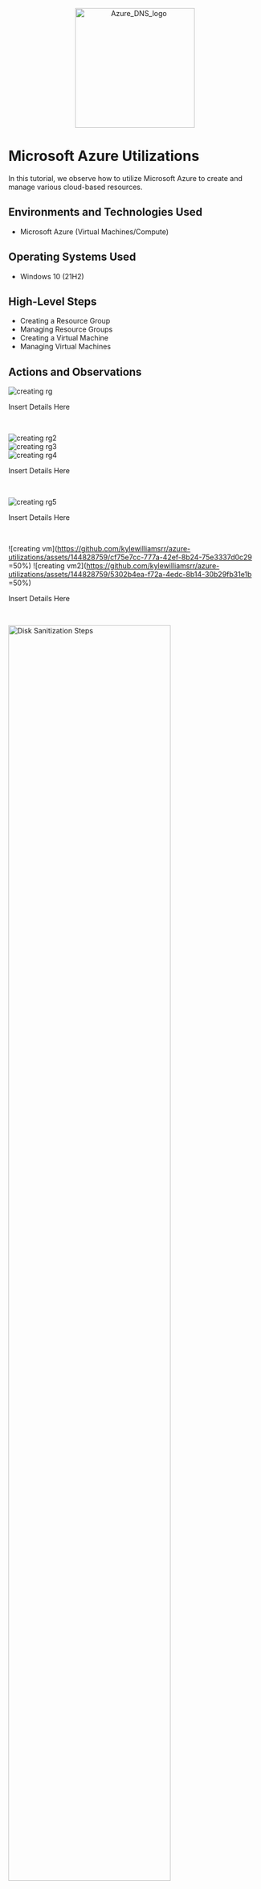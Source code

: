 <p align="center">
<img width="238" alt="Azure_DNS_logo" src="https://github.com/kylewilliamsrr/azure-utilizations/assets/144828759/7d63a336-998c-4e8b-9151-0db45c38091d">


  
</p>

<h1>Microsoft Azure Utilizations</h1>
In this tutorial, we observe how to utilize Microsoft Azure to create and manage various cloud-based resources. <br />



<h2>Environments and Technologies Used</h2>

- Microsoft Azure (Virtual Machines/Compute)


<h2>Operating Systems Used </h2>

- Windows 10 (21H2)

<h2>High-Level Steps</h2>

- Creating a Resource Group
- Managing Resource Groups
- Creating a Virtual Machine 
- Managing Virtual Machines

<h2>Actions and Observations</h2>

<p>

  ![creating rg](https://github.com/kylewilliamsrr/azure-utilizations/assets/144828759/49d5bf68-50a6-4760-a103-0840d9e20407)

</p>
<p>
Insert Details Here
</p>
<br />

<p>

![creating rg2](https://github.com/kylewilliamsrr/azure-utilizations/assets/144828759/efbb7a93-adcc-4192-b542-24262f1aa738)
<br />
![creating rg3](https://github.com/kylewilliamsrr/azure-utilizations/assets/144828759/abae046d-e227-435d-83db-44a58608a5c8)
<br />
![creating rg4](https://github.com/kylewilliamsrr/azure-utilizations/assets/144828759/b7eb6885-7071-4ac8-9535-550f31bd5c21)

</p>
<p>
Insert Details Here
</p>
<br />

<p>

![creating rg5](https://github.com/kylewilliamsrr/azure-utilizations/assets/144828759/6bdb1c9a-b5c6-40ca-acc5-2bcc64776b75)

</p>
<p>
Insert Details Here
</p>
<br />

<p>

![creating vm](https://github.com/kylewilliamsrr/azure-utilizations/assets/144828759/cf75e7cc-777a-42ef-8b24-75e3337d0c29 =50%)
![creating vm2](https://github.com/kylewilliamsrr/azure-utilizations/assets/144828759/5302b4ea-f72a-4edc-8b14-30b29fb31e1b =50%)


</p>
<p>
Insert Details Here
</p>
<br />

<p>
<img src="https://i.imgur.com/DJmEXEB.png" height="80%" width="80%" alt="Disk Sanitization Steps"/>
</p>
<p>
Insert Details Here
</p>
<br />

<p>
<img src="https://i.imgur.com/DJmEXEB.png" height="80%" width="80%" alt="Disk Sanitization Steps"/>
</p>
<p>
Insert Details Here
</p>
<br />

<p>
<img src="https://i.imgur.com/DJmEXEB.png" height="80%" width="80%" alt="Disk Sanitization Steps"/>
</p>
<p>
Insert Details Here
</p>
<br />

<p>
<img src="https://i.imgur.com/DJmEXEB.png" height="80%" width="80%" alt="Disk Sanitization Steps"/>
</p>
<p>
Insert Details Here
</p>
<br />

<p>
<img src="https://i.imgur.com/DJmEXEB.png" height="80%" width="80%" alt="Disk Sanitization Steps"/>
</p>
<p>
Insert Details Here
</p>
<br />

